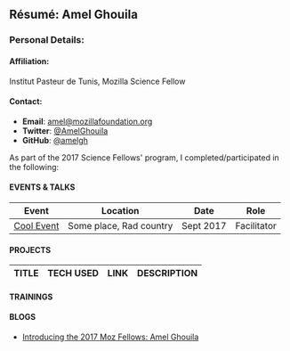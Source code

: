 ## Résumé: Amel Ghouila 	

### Personal Details:

#### Affiliation:
Institut Pasteur de Tunis, Mozilla Science Fellow

#### Contact:
* **Email**: [amel@mozillafoundation.org](mailto:amel@mozillafoundation.org)
* **Twitter**: [@AmelGhouila](https://twitter.com/AmelGhouila)
* **GitHub**: [@amelgh](https://github.com/amelgh)

As part of the 2017 Science Fellows' program, I completed/participated in the following:

#### EVENTS & TALKS

Event | Location | Date | Role
----- | -------- | ---- | -----
[Cool Event](URL) | Some place, Rad country | Sept 2017 | Facilitator  


#### PROJECTS
TITLE | TECH USED | LINK | DESCRIPTION
----- | --------- | ---- | ------------

#### TRAININGS
  
#### BLOGS
* [Introducing the 2017 Moz Fellows: Amel Ghouila](https://medium.com/read-write-participate/mozilla-announces-15-new-fellows-for-science-advocacy-and-media-1bff27e97fc7)